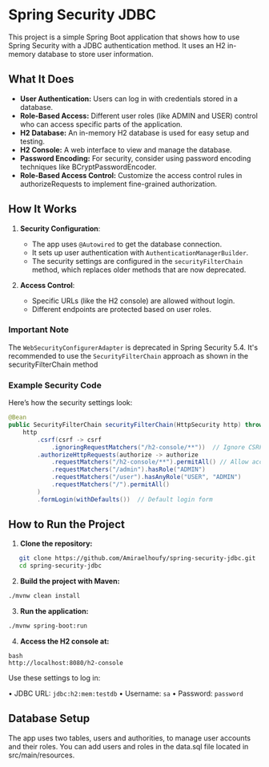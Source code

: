 # Spring Security JDBC

This project is a simple Spring Boot application that shows how to use Spring Security with a JDBC authentication method. It uses an H2 in-memory database to store user information.

## What It Does

- **User Authentication:** Users can log in with credentials stored in a database.
- **Role-Based Access:** Different user roles (like ADMIN and USER) control who can access specific parts of the application.
- **H2 Database:** An in-memory H2 database is used for easy setup and testing.
- **H2 Console:** A web interface to view and manage the database.
- **Password Encoding:** For security, consider using password encoding techniques like BCryptPasswordEncoder.
- **Role-Based Access Control:** Customize the access control rules in authorizeRequests to implement fine-grained authorization.

## How It Works

1. **Security Configuration**: 
   - The app uses `@Autowired` to get the database connection.
   - It sets up user authentication with `AuthenticationManagerBuilder`.
   - The security settings are configured in the `securityFilterChain` method, which replaces older methods that are now deprecated.

2. **Access Control**: 
   - Specific URLs (like the H2 console) are allowed without login.
   - Different endpoints are protected based on user roles.

### Important Note

The ```WebSecurityConfigurerAdapter``` is deprecated in Spring Security 5.4. It's recommended to use the ```SecurityFilterChain``` approach as shown in the securityFilterChain method

### Example Security Code

Here’s how the security settings look:

```java
@Bean
public SecurityFilterChain securityFilterChain(HttpSecurity http) throws Exception {
    http
        .csrf(csrf -> csrf
            .ignoringRequestMatchers("/h2-console/**"))  // Ignore CSRF for H2 console
        .authorizeHttpRequests(authorize -> authorize
            .requestMatchers("/h2-console/**").permitAll() // Allow access to H2 console
            .requestMatchers("/admin").hasRole("ADMIN")
            .requestMatchers("/user").hasAnyRole("USER", "ADMIN")
            .requestMatchers("/").permitAll()
        )
        .formLogin(withDefaults())  // Default login form
```

## How to Run the Project

1. **Clone the repository:**
```bash
   git clone https://github.com/Amiraelhoufy/spring-security-jdbc.git
   cd spring-security-jdbc
   ```

2. **Build the project with Maven:**

 ```bash
./mvnw clean install
 ```


3. **Run the application:**

 ```bash
./mvnw spring-boot:run
 ```

4. **Access the H2 console at:**
 ```
bash
http://localhost:8080/h2-console
 ```

Use these settings to log in:

• JDBC URL: ```jdbc:h2:mem:testdb```
• Username: ```sa```
• Password: ```password```

## Database Setup

The app uses two tables, users and authorities, to manage user accounts and their roles. You can add users and roles in the data.sql file located in src/main/resources.
